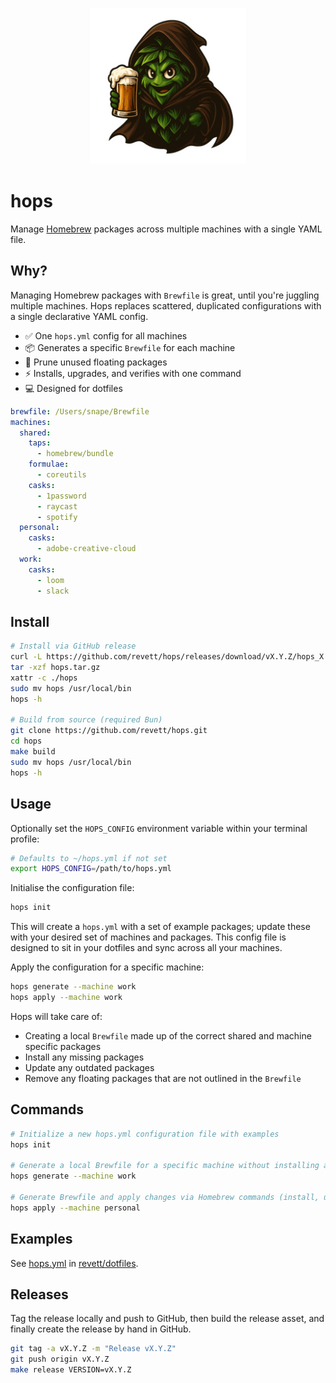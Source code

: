 <p align="center">
  <img src="./assets/logo.png" width="250px">
</p>

# hops

Manage [Homebrew](https://brew.sh) packages across multiple machines with a single YAML file.

## Why?

Managing Homebrew packages with `Brewfile` is great, until you're juggling multiple machines.
Hops replaces scattered, duplicated configurations with a single declarative YAML config.

- ✅ One `hops.yml` config for all machines
- 📦 Generates a specific `Brewfile` for each machine
- 🧹 Prune unused floating packages
- ⚡ Installs, upgrades, and verifies with one command
- 💻 Designed for dotfiles

```yaml
brewfile: /Users/snape/Brewfile
machines:
  shared:
    taps:
      - homebrew/bundle
    formulae:
      - coreutils
    casks:
      - 1password
      - raycast
      - spotify
  personal:
    casks:
      - adobe-creative-cloud
  work:
    casks:
      - loom
      - slack
```

## Install

```bash
# Install via GitHub release
curl -L https://github.com/revett/hops/releases/download/vX.Y.Z/hops_X.Y.Z_darwin_arm64.tar.gz -o hops.tar.gz
tar -xzf hops.tar.gz
xattr -c ./hops
sudo mv hops /usr/local/bin
hops -h

# Build from source (required Bun)
git clone https://github.com/revett/hops.git
cd hops
make build
sudo mv hops /usr/local/bin
hops -h
```

## Usage

Optionally set the `HOPS_CONFIG` environment variable within your terminal profile:

```bash
# Defaults to ~/hops.yml if not set
export HOPS_CONFIG=/path/to/hops.yml
```

Initialise the configuration file:

```bash
hops init
```

This will create a `hops.yml` with a set of example packages; update these with your desired set of
machines and packages. This config file is designed to sit in your dotfiles and sync across all your
machines.

Apply the configuration for a specific machine:

```bash
hops generate --machine work
hops apply --machine work
```

Hops will take care of:

- Creating a local `Brewfile` made up of the correct shared and machine specific packages
- Install any missing packages
- Update any outdated packages
- Remove any floating packages that are not outlined in the `Brewfile`

## Commands

```bash
# Initialize a new hops.yml configuration file with examples
hops init

# Generate a local Brewfile for a specific machine without installing anything
hops generate --machine work

# Generate Brewfile and apply changes via Homebrew commands (install, upgrade, cleanup)
hops apply --machine personal
```

## Examples

See [hops.yml](https://github.com/revett/dotfiles/blob/main/hops.yml) in
[revett/dotfiles](https://github.com/revett/dotfiles).

## Releases

Tag the release locally and push to GitHub, then build the release asset, and finally create the
release by hand in GitHub.

```bash
git tag -a vX.Y.Z -m "Release vX.Y.Z"
git push origin vX.Y.Z
make release VERSION=vX.Y.Z
```
